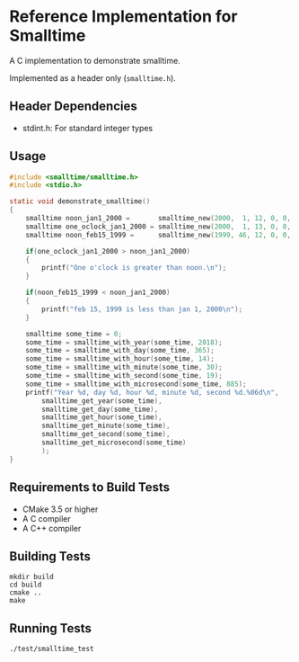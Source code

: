 Reference Implementation for Smalltime
======================================

A C implementation to demonstrate smalltime.

Implemented as a header only (`smalltime.h`).



Header Dependencies
-------------------

 * stdint.h: For standard integer types



Usage
-----

```c
#include <smalltime/smalltime.h>
#include <stdio.h>

static void demonstrate_smalltime()
{
	smalltime noon_jan1_2000 =       smalltime_new(2000,  1, 12, 0, 0, 0);
	smalltime one_oclock_jan1_2000 = smalltime_new(2000,  1, 13, 0, 0, 0);
	smalltime noon_feb15_1999 =      smalltime_new(1999, 46, 12, 0, 0, 0);

	if(one_oclock_jan1_2000 > noon_jan1_2000)
	{
		printf("One o'clock is greater than noon.\n");
	}

	if(noon_feb15_1999 < noon_jan1_2000)
	{
		printf("feb 15, 1999 is less than jan 1, 2000\n");
	}

	smalltime some_time = 0;
	some_time = smalltime_with_year(some_time, 2018);
	some_time = smalltime_with_day(some_time, 365);
	some_time = smalltime_with_hour(some_time, 14);
	some_time = smalltime_with_minute(some_time, 30);
	some_time = smalltime_with_second(some_time, 19);
	some_time = smalltime_with_microsecond(some_time, 885);
	printf("Year %d, day %d, hour %d, minute %d, second %d.%06d\n",
		smalltime_get_year(some_time),
		smalltime_get_day(some_time),
		smalltime_get_hour(some_time),
		smalltime_get_minute(some_time),
		smalltime_get_second(some_time),
		smalltime_get_microsecond(some_time)
		);
}
```



Requirements to Build Tests
---------------------------

  * CMake 3.5 or higher
  * A C compiler
  * A C++ compiler



Building Tests
--------------

    mkdir build
    cd build
    cmake ..
    make



Running Tests
-------------

    ./test/smalltime_test
